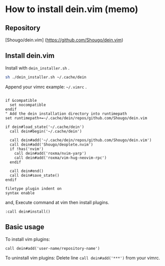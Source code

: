 # How to install dein.vim (memo)

## Repository
[Shougo/dein.vim] (https://github.com/Shougo/dein.vim)

## Install dein.vim

Install with `dein_installer.sh` .

``` bash
sh ./dein_installer.sh ~/.cache/dein
```

Append your vimrc example: `~/.vimrc` .

``` vim

if &compatible
  set nocompatible
endif
" Add the dein installation directory into runtimepath
set runtimepath+=~/.cache/dein/repos/github.com/Shougo/dein.vim

if dein#load_state('~/.cache/dein')
  call dein#begin('~/.cache/dein')

  call dein#add('~/.cache/dein/repos/github.com/Shougo/dein.vim')
  call dein#add('Shougo/deoplete.nvim')
  if !has('nvim')
    call dein#add('roxma/nvim-yarp')
    call dein#add('roxma/vim-hug-neovim-rpc')
  endif

  call dein#end()
  call dein#save_state()
endif

filetype plugin indent on
syntax enable

```

and, Execute command at vim then install plugins.

``` vim
:call dein#install()
```

## Basic usage

To install vim plugins:

``` vim
call dein#add('user-name/repository-name')
```

To uninstall vim plugins: Delete line  `call dein#add('***')` from your vimrc.
